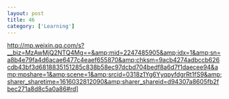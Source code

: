 ```yaml
---
layout: post
title: 46
category: ['Learning']
---
```


http://mp.weixin.qq.com/s?__biz=MzAwMjQ2NTQ4Mg==&amp;mid=2247485905&amp;idx=1&amp;sn=a8b4e79fa4d6acae6477c4eaef655870&amp;chksm=9acb4274adbccb626cdb43bf3d6818835151285c838b58ec97dcbd704bedf8a6d7f1daecee94&amp;mpshare=1&amp;scene=1&amp;srcid=0318z1Yg6YyqpyfdgrRt1fS9&amp;sharer_sharetime=1616032812090&amp;sharer_shareid=d94307a8605fb2fbec271a8d8c5a0a86#rd]


